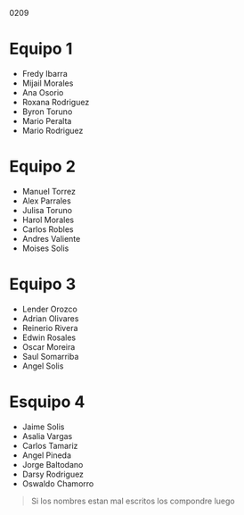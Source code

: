 0209

# Equipo 1
- Fredy Ibarra
- Mijail Morales
- Ana Osorio
- Roxana Rodriguez
- Byron Toruno
- Mario Peralta
- Mario Rodriguez

# Equipo 2
- Manuel Torrez
- Alex Parrales
- Julisa Toruno
- Harol Morales
- Carlos Robles
- Andres Valiente
- Moises Solis

# Equipo 3
- Lender Orozco
- Adrian Olivares
- Reinerio Rivera
- Edwin Rosales
- Oscar Moreira
- Saul Somarriba
- Angel Solis

# Esquipo 4
- Jaime Solis
- Asalia Vargas
- Carlos Tamariz
- Angel Pineda
- Jorge Baltodano
- Darsy Rodriguez
- Oswaldo Chamorro

> Si los nombres estan mal escritos los compondre luego
